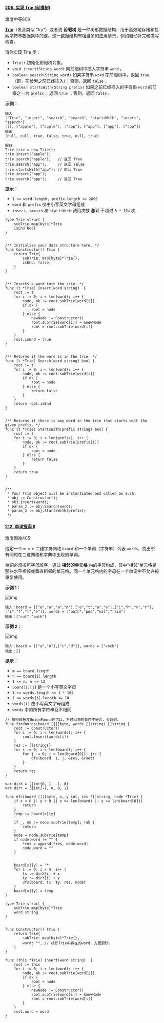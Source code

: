 #### [208. 实现 Trie (前缀树)](https://leetcode-cn.com/problems/implement-trie-prefix-tree/)

难度中等806

**[Trie](https://baike.baidu.com/item/字典树/9825209?fr=aladdin)**（发音类似 "try"）或者说 **前缀树** 是一种树形数据结构，用于高效地存储和检索字符串数据集中的键。这一数据结构有相当多的应用情景，例如自动补完和拼写检查。

请你实现 Trie 类：

- `Trie()` 初始化前缀树对象。
- `void insert(String word)` 向前缀树中插入字符串 `word` 。
- `boolean search(String word)` 如果字符串 `word` 在前缀树中，返回 `true`（即，在检索之前已经插入）；否则，返回 `false` 。
- `boolean startsWith(String prefix)` 如果之前已经插入的字符串 `word` 的前缀之一为 `prefix` ，返回 `true` ；否则，返回 `false` 。

**示例：**

```
输入
["Trie", "insert", "search", "search", "startsWith", "insert", "search"]
[[], ["apple"], ["apple"], ["app"], ["app"], ["app"], ["app"]]
输出
[null, null, true, false, true, null, true]

解释
Trie trie = new Trie();
trie.insert("apple");
trie.search("apple");   // 返回 True
trie.search("app");     // 返回 False
trie.startsWith("app"); // 返回 True
trie.insert("app");
trie.search("app");     // 返回 True
```

**提示：**

- `1 <= word.length, prefix.length <= 2000`
- `word` 和 `prefix` 仅由小写英文字母组成
- `insert`、`search` 和 `startsWith` 调用次数 **总计** 不超过 `3 * 104` 次

```
type Trie struct {
    subTrie map[byte]*Trie
    isEnd bool
}


/** Initialize your data structure here. */
func Constructor() Trie {
    return Trie{
        subTrie: map[byte]*Trie{},
        isEnd: false,
    }
}


/** Inserts a word into the trie. */
func (t *Trie) Insert(word string)  {
	root := t
	for i := 0; i < len(word); i++ {
		node, ok := root.subTrie[word[i]]
		if ok {
			root = node
		} else {
			newNode := Constructor()
			root.subTrie[word[i]] = &newNode
			root = root.subTrie[word[i]]
		}
	}
	root.isEnd = true
}


/** Returns if the word is in the trie. */
func (t *Trie) Search(word string) bool {
    root := t
    for i := 0; i < len(word); i++ {
        node, ok := root.subTrie[word[i]]
        if ok {
            root = node
        } else {
            return false
        }
    }
    return root.isEnd
}


/** Returns if there is any word in the trie that starts with the given prefix. */
func (t *Trie) StartsWith(prefix string) bool {
    root := t
    for i := 0; i < len(prefix); i++ {
        node, ok := root.subTrie[prefix[i]]
        if ok {
            root = node
        } else {
            return false
        }
    }
    return true
}


/**
 * Your Trie object will be instantiated and called as such:
 * obj := Constructor();
 * obj.Insert(word);
 * param_2 := obj.Search(word);
 * param_3 := obj.StartsWith(prefix);
 */
```



#### [212. 单词搜索 II](https://leetcode-cn.com/problems/word-search-ii/)

难度困难405

给定一个 `m x n` 二维字符网格 `board` 和一个单词（字符串）列表 `words`，找出所有同时在二维网格和字典中出现的单词。

单词必须按照字母顺序，通过 **相邻的单元格** 内的字母构成，其中“相邻”单元格是那些水平相邻或垂直相邻的单元格。同一个单元格内的字母在一个单词中不允许被重复使用。

**示例 1：**

![img](https://assets.leetcode.com/uploads/2020/11/07/search1.jpg)

```
输入：board = [["o","a","a","n"],["e","t","a","e"],["i","h","k","r"],["i","f","l","v"]], words = ["oath","pea","eat","rain"]
输出：["eat","oath"]
```

**示例 2：**

![img](https://assets.leetcode.com/uploads/2020/11/07/search2.jpg)

```
输入：board = [["a","b"],["c","d"]], words = ["abcb"]
输出：[]
```

**提示：**

- `m == board.length`
- `n == board[i].length`
- `1 <= m, n <= 12`
- `board[i][j]` 是一个小写英文字母
- `1 <= words.length <= 3 * 104`
- `1 <= words[i].length <= 10`
- `words[i]` 由小写英文字母组成
- `words` 中的所有字符串互不相同

```
// 按照模板写UnionFound也可以，不过回溯的条件不好弄，会超时。
func findWords(board [][]byte, words []string) []string {
	root := Constructor()
	for i := 0; i < len(words); i++ {
		root.Insert(words[i])
	}
	res := []string{}
	for i := 0; i < len(board); i++ {
		for j := 0; j < len(board[0]); j++ {
			dfs(board, i, j, &res, &root)
		}
	}
	return res
}

var dirX = []int{0, 1, -1, 0}
var dirY = []int{-1, 0, 0, 1}

func dfs(board [][]byte, x, y int, res *[]string, node *Trie) {
	if x < 0 || y < 0 || x >= len(board) || y >= len(board[0]){
		return
	}
	temp := board[x][y]
	
	if _, ok := node.subTrie[temp]; !ok {
		return
	}
	node = node.subTrie[temp]
	if node.word != "" {
		*res = append(*res, node.word)
		node.word = ""
	}


	board[x][y] = '*'
	for i := 0; i < 4; i++ {
		tx := dirX[i] + x
		ty := dirY[i] + y
		dfs(board, tx, ty, res, node)
	}
	board[x][y] = temp
}

type Trie struct {
	subTrie map[byte]*Trie
	word string
}


func Constructor() Trie {
	return Trie{
		subTrie: map[byte]*Trie{},
		word: "", // 标识Trie中存在的word，方便删除。
	}
}

func (this *Trie) Insert(word string)  {
	root := this
	for i := 0; i < len(word); i++ {
		node, ok := root.subTrie[word[i]]
		if ok {
			root = node
		} else {
			newNode := Constructor()
			root.subTrie[word[i]] = &newNode
			root = root.subTrie[word[i]]
		}
	}
	root.word = word
}

```





